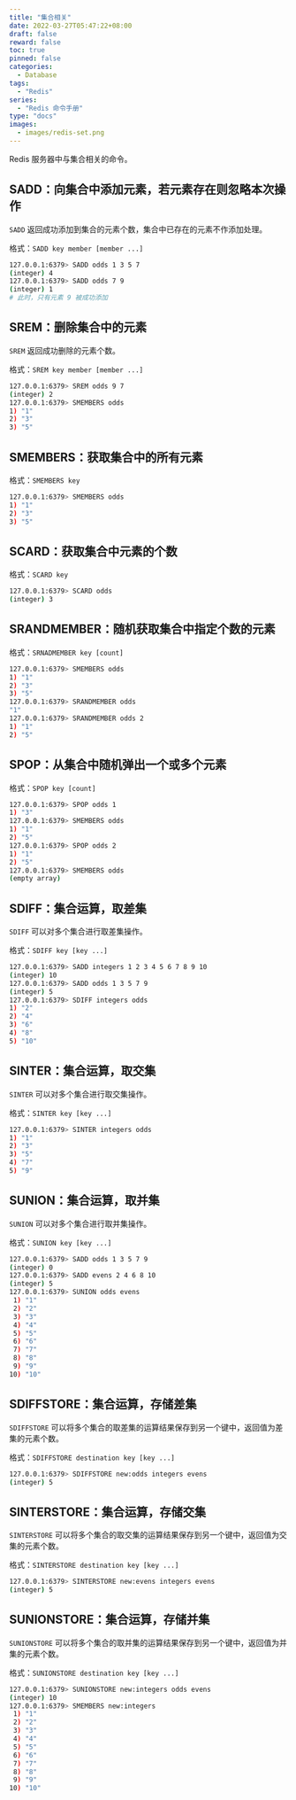 ```yaml
---
title: "集合相关"
date: 2022-03-27T05:47:22+08:00
draft: false
reward: false
toc: true
pinned: false
categories:
  - Database
tags:
  - "Redis"
series:
  - "Redis 命令手册"
type: "docs"
images:
  - images/redis-set.png
---
```


Redis 服务器中与集合相关的命令。

<!--more-->

## SADD：向集合中添加元素，若元素存在则忽略本次操作

`SADD` 返回成功添加到集合的元素个数，集合中已存在的元素不作添加处理。

格式：`SADD key member [member ...]`

```bash
127.0.0.1:6379> SADD odds 1 3 5 7
(integer) 4
127.0.0.1:6379> SADD odds 7 9
(integer) 1
# 此时，只有元素 9 被成功添加
```

## SREM：删除集合中的元素

`SREM` 返回成功删除的元素个数。

格式：`SREM key member [member ...]`

```bash
127.0.0.1:6379> SREM odds 9 7
(integer) 2
127.0.0.1:6379> SMEMBERS odds
1) "1"
2) "3"
3) "5"
```

## SMEMBERS：获取集合中的所有元素

格式：`SMEMBERS key`

```bash
127.0.0.1:6379> SMEMBERS odds
1) "1"
2) "3"
3) "5"
```

## SCARD：获取集合中元素的个数

格式：`SCARD key`

```bash
127.0.0.1:6379> SCARD odds
(integer) 3
```

## SRANDMEMBER：随机获取集合中指定个数的元素

格式：`SRNADMEMBER key [count]`

```bash
127.0.0.1:6379> SMEMBERS odds
1) "1"
2) "3"
3) "5"
127.0.0.1:6379> SRANDMEMBER odds
"1"
127.0.0.1:6379> SRANDMEMBER odds 2
1) "1"
2) "5"
```

## SPOP：从集合中随机弹出一个或多个元素

格式：`SPOP key [count]`

```bash
127.0.0.1:6379> SPOP odds 1
1) "3"
127.0.0.1:6379> SMEMBERS odds
1) "1"
2) "5"
127.0.0.1:6379> SPOP odds 2
1) "1"
2) "5"
127.0.0.1:6379> SMEMBERS odds
(empty array)
```

## SDIFF：集合运算，取差集

`SDIFF` 可以对多个集合进行取差集操作。

格式：`SDIFF key [key ...]`

```bash
127.0.0.1:6379> SADD integers 1 2 3 4 5 6 7 8 9 10
(integer) 10
127.0.0.1:6379> SADD odds 1 3 5 7 9
(integer) 5
127.0.0.1:6379> SDIFF integers odds
1) "2"
2) "4"
3) "6"
4) "8"
5) "10"
```

## SINTER：集合运算，取交集

`SINTER` 可以对多个集合进行取交集操作。

格式：`SINTER key [key ...]`

```bash
127.0.0.1:6379> SINTER integers odds
1) "1"
2) "3"
3) "5"
4) "7"
5) "9"
```

## SUNION：集合运算，取并集

`SUNION` 可以对多个集合进行取并集操作。

格式：`SUNION key [key ...]`

```bash
127.0.0.1:6379> SADD odds 1 3 5 7 9
(integer) 0
127.0.0.1:6379> SADD evens 2 4 6 8 10
(integer) 5
127.0.0.1:6379> SUNION odds evens
 1) "1"
 2) "2"
 3) "3"
 4) "4"
 5) "5"
 6) "6"
 7) "7"
 8) "8"
 9) "9"
10) "10"
```

## SDIFFSTORE：集合运算，存储差集

`SDIFFSTORE` 可以将多个集合的取差集的运算结果保存到另一个键中，返回值为差集的元素个数。

格式：`SDIFFSTORE destination key [key ...]`

```bash
127.0.0.1:6379> SDIFFSTORE new:odds integers evens
(integer) 5
```

## SINTERSTORE：集合运算，存储交集

`SINTERSTORE` 可以将多个集合的取交集的运算结果保存到另一个键中，返回值为交集的元素个数。

格式：`SINTERSTORE destination key [key ...]`

```bash
127.0.0.1:6379> SINTERSTORE new:evens integers evens
(integer) 5
```

## SUNIONSTORE：集合运算，存储并集

`SUNIONSTORE` 可以将多个集合的取并集的运算结果保存到另一个键中，返回值为并集的元素个数。

格式：`SUNIONSTORE destination key [key ...]`

```bash
127.0.0.1:6379> SUNIONSTORE new:integers odds evens
(integer) 10
127.0.0.1:6379> SMEMBERS new:integers
 1) "1"
 2) "2"
 3) "3"
 4) "4"
 5) "5"
 6) "6"
 7) "7"
 8) "8"
 9) "9"
10) "10"
```

